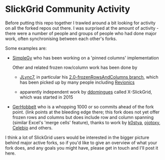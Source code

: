 # SlickGrid Community Activity

Before putting this repo together I trawled around a bit looking for activity on all the forked repos out there.
I was surprised at the amount of activity - there were a number of people and groups of people who had done major work, often synchronising between each other's forks.

Some examples are: 

- [SimpleGy](https://github.com/SimplGy/SlickGrid/commits/master) who has been working on a 'pinned columns' implementation

  Other and related frozen row/column work has been done by

  + [JLync7](https://github.com/JLynch7/SlickGrid), in particular his [2.0-frozenRowsAndColumns branch](https://github.com/JLynch7/SlickGrid/tree/2.0-frozenRowsAndColumns), which has been picked up by many people including [Revionics](https://github.com/Revionics/SlickGrid)

  + apparently independent work by [ddomingues](https://github.com/ddomingues/X-SlickGrid) called X-SlickGrid, which was started in 2015 

- [GerHobbelt](https://github.com/GerHobbelt/SlickGrid) who is a whopping 1000 or so commits ahead of the fork point. (link points at the bleeding edge there; this fork does not yet offer frozen rows and columns but does include row and column spanning (similar Excel's 'merge cells' feature), thanks to work by [k0stya](https://github.com/k0stya/SlickGrid), [ojotoxy](https://github.com/ojotoxy/SlickGrid), [Celebio](https://github.com/Celebio/SlickGrid) and others.

I think a lot of SlickGrid users would be interested in the bigger picture behind major active forks, so if you'd like to give an overview of what your fork does, and any goals you might have, please get in touch and I'll post it here.
